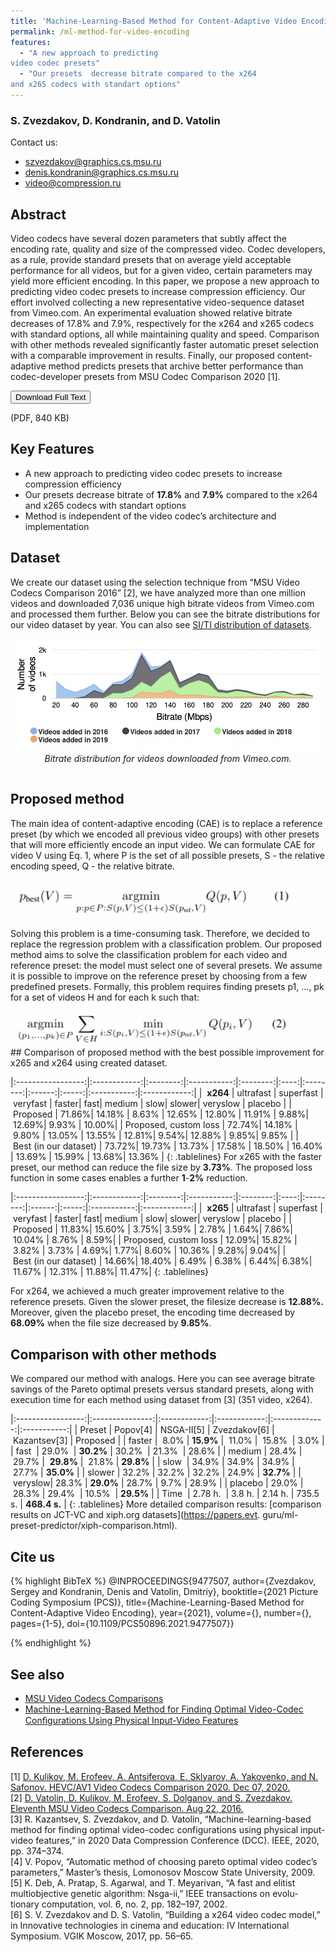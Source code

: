 ```yaml
---
title: 'Machine-Learning-Based Method for Content-Adaptive Video Encoding'
permalink: /ml-method-for-video-encoding
features:
  - "A new approach to predicting
video codec presets"
  - "Our presets  decrease bitrate compared to the x264
and x265 codecs with standart options"
---
```


### S. Zvezdakov, D. Kondranin, and D. Vatolin

Contact us: 
* <szvezdakov@graphics.cs.msu.ru>
* <denis.kondranin@graphics.cs.msu.ru>
* <video@compression.ru>

## Abstract
Video codecs have several dozen parameters that
subtly affect the encoding rate, quality and size of the compressed
video. Codec developers, as a rule, provide standard presets
that on average yield acceptable performance for all videos, but
for a given video, certain parameters may yield more efficient
encoding. In this paper, we propose a new approach to predicting
video codec presets to increase compression efficiency. Our effort
involved collecting a new representative video-sequence dataset
from Vimeo.com. An experimental evaluation showed relative
bitrate decreases of 17.8% and 7.9%, respectively for the x264
and x265 codecs with standard options, all while maintaining
quality and speed. Comparison with other methods revealed
significantly faster automatic preset selection with a comparable
improvement in results. Finally, our proposed content-adaptive
method predicts presets that archive better performance than
codec-developer presets from MSU Codec Comparison 2020 [1].

<!-- Add Download Full Text button-->
<link rel="stylesheet" href="https://cdnjs.cloudflare.com/ajax/libs/font-awesome/4.7.0/css/font-awesome.min.css">
<div>
<button class="download-button" role="button" onclick="location.href = 'https://drive.google.com/uc?id=1ddzm_TxKUnxQbZEv5hupxRZv_z7TgRSb'"> <!-- Insert link here-->
    <i class="fa fa-download"></i>
    Download Full Text
</button>
<p class="download-button-caption">(PDF, 840 KB)</p>  <!-- Insert correct filesize here-->
</div>

## Key Features
* A new approach to predicting
video codec presets to increase compression efficiency
* Our presets  decrease bitrate of **17.8%** and **7.9%** compared to the x264
and x265 codecs with standart options
* Method is independent of the video
codec’s architecture and implementation 
<!-- 
Main part of the page
 -->

<style>
    .examples {
        display: flex;
        flex-wrap: wrap;
        gap: 15px;
        margin-bottom: 15px;
    }
    .example {
        text-align: center;
    }
    .form-example{
        text-align: center;
        width:  450px;
    }
    .big-example {
        text-align: center;
        margin-bottom: 15px;
    }

    @media (min-width: 450px) {
        .example {
            max-width: calc(50% - 10px);
        }
    }
</style>

## Dataset
We create our dataset using the selection technique from “MSU Video Codecs Comparison 2016” [2], we have analyzed more than one million videos and downloaded 7,036 unique high bitrate videos from Vimeo.com and processed them further.
Below you can see the bitrate distributions for our video dataset by year. 
You can also see [SI/TI distribution of datasets]( https://papers.evt.guru/ml-preset-predictor/si-ti.html).


<div class="examples">
    <div class="big-example">
        <img src="/assets/img/papers/ml-method-for-video-encoding/pic1.png" alt="Bitrate distribution for videos"/><br>
        <i>Bitrate distribution for videos downloaded from Vimeo.com.</i>
    </div>
</div>


<style>
.tablelines table, .tablelines td, .tablelines th {
        border: 0.8px solid black;
        }
</style>
## Proposed method
The main idea of content-adaptive encoding (CAE) is to
replace a reference preset (by which we encoded all
previous video groups) with other presets that will more
efficiently encode an input video. We can formulate CAE for video V
using Eq. 1, where P is the set of all possible presets, S - the relative encoding speed, Q - the relative bitrate.

<div class="form-example">
    <img src="/assets/img/papers/ml-method-for-video-encoding/pic2.png" alt="formula 1"/><br>
</div>


Solving this problem is a time-consuming task. Therefore, we decided to replace the regression problem with a classification problem.
Our proposed method aims to solve the classification problem for each video and reference preset: the model must select one of several presets. 
We assume it is possible to improve on the reference preset
by choosing from a few predefined presets. Formally, this problem requires finding presets p1, ..., pk for a
set of videos H and for each k such that:
<div class="form-example">
    <img src="/assets/img/papers/ml-method-for-video-encoding/pic3.png" alt="formula 1"/><br>
</div>
## Comparison of proposed method with the best possible improvement for x265 and x264 using created dataset.

|:-----------------:|:------------:|:--------:|:-----------:|:--------:|:----:|:--------:|:------:|:-----:|:-----------:|:------------:|
| &nbsp;**x264**    |&nbsp;ultrafast&nbsp;|&nbsp;superfast&nbsp;|&nbsp;veryfast&nbsp;|&nbsp;faster|&nbsp;fast|&nbsp;medium&nbsp;|&nbsp;slow|&nbsp;slower|&nbsp;veryslow&nbsp;|&nbsp;placebo&nbsp;|
|&nbsp;Proposed              |&nbsp;71.86%|&nbsp;14.18%  |&nbsp;8.63%   |&nbsp;12.65%&nbsp;|&nbsp;12.80%&nbsp;|&nbsp;11.91%&nbsp;|&nbsp;9.88%|&nbsp;12.69%|&nbsp;9.93%&nbsp;|&nbsp;10.00%|
|&nbsp;Proposed,&nbsp;custom&nbsp;loss&nbsp;|&nbsp;72.74%|&nbsp;14.18%  |&nbsp;9.80%&nbsp;|&nbsp;13.05%&nbsp;|&nbsp;13.55%&nbsp;|&nbsp;12.81%|&nbsp;9.54%|&nbsp;12.88%&nbsp;|&nbsp;9.85%|&nbsp;9.85% |
|&nbsp;Best&nbsp;(in&nbsp;our&nbsp;dataset)&nbsp;|&nbsp;73.72%|&nbsp;19.73%  |&nbsp;13.73%  |&nbsp;17.58% |&nbsp;18.50% |&nbsp;16.40% |&nbsp;13.69%&nbsp;|&nbsp;15.99%&nbsp;|&nbsp;13.68%|&nbsp;13.36% |
{: .tablelines}
For x265 with the
faster preset, our method can reduce the file size by **3.73%**.
The proposed loss function in some cases enables a further **1**-**2%** reduction.
<br>

|:-----------------:|:------------:|:--------:|:-----------:|:--------:|:----:|:--------:|:------:|:-----:|:-----------:|:------------:|
| &nbsp;**x265**    |&nbsp;ultrafast&nbsp;|&nbsp;superfast&nbsp;|&nbsp;veryfast&nbsp;|&nbsp;faster|&nbsp;fast|&nbsp;medium&nbsp;|&nbsp;slow|&nbsp;slower|&nbsp;veryslow&nbsp;|&nbsp;placebo&nbsp;|
|&nbsp;Proposed              |&nbsp;11.83%|&nbsp;15.60% |&nbsp;3.75%|&nbsp;3.59%&nbsp;|&nbsp;2.78%&nbsp;|&nbsp;1.64%|&nbsp;7.86%|&nbsp;10.04%&nbsp;|&nbsp;8.76%&nbsp;|&nbsp;8.59%|
|&nbsp;Proposed,&nbsp;custom&nbsp;loss&nbsp;|&nbsp;12.09%|&nbsp;15.82% |&nbsp;3.82%&nbsp;|&nbsp;3.73%&nbsp;|&nbsp;4.69%|&nbsp;1.77%|&nbsp;8.60%&nbsp;|&nbsp;10.36%&nbsp;|&nbsp;9.28%|&nbsp;9.04%|
|&nbsp;Best&nbsp;(in&nbsp;our&nbsp;dataset)&nbsp;|&nbsp;14.66%|&nbsp;18.40%  |&nbsp;6.49%&nbsp;|&nbsp;6.38%&nbsp;|&nbsp;6.44%|&nbsp;6.38%|&nbsp;11.67%&nbsp;|&nbsp;12.31%&nbsp;|&nbsp;11.88%|&nbsp;11.47%|
{: .tablelines}

For x264, we achieved a much greater improvement relative
to the reference presets. Given the slower preset, the filesize
decrease is **12.88%.** Moreover, given the placebo preset,
the encoding time decreased by **68.09%** when the file size
decreased by **9.85%**.

## Comparison with other methods
We compared our method with analogs. Here you can see average bitrate savings of the Pareto optimal
presets versus standard presets, along with execution time for
each method using dataset from [3] (351 video, x264).
<br>

|:-----------------:|:---------------:|:------------:|:------------:|:-------------:|:-----------:|
|&nbsp;Preset&nbsp;|&nbsp;Popov[4]&nbsp;|&nbsp;NSGA-II[5]&nbsp;|&nbsp;Zvezdakov[6]&nbsp;|&nbsp;Kazantsev[3]&nbsp;|&nbsp;Proposed&nbsp;|
|&nbsp;faster&nbsp;| &nbsp;8.0%&nbsp;|&nbsp;**15.9%**&nbsp;| &nbsp;11.0%&nbsp;| &nbsp;15.8% &nbsp;|&nbsp;3.0%&nbsp;|
|&nbsp;fast&nbsp; |&nbsp;29.0%&nbsp; |&nbsp;**30.2%**&nbsp;|&nbsp;30.2%&nbsp; |&nbsp;21.3%&nbsp; |&nbsp;28.6%&nbsp;|
|&nbsp;medium |&nbsp;28.4%&nbsp;|&nbsp;29.7%&nbsp;| &nbsp;**29.8%**&nbsp;| &nbsp;21.8%&nbsp;|&nbsp;**29.8%**&nbsp;|
|&nbsp;slow&nbsp; |&nbsp;34.9%&nbsp;|&nbsp;34.9%&nbsp;|&nbsp;34.9%&nbsp;|&nbsp;27.7%&nbsp;|&nbsp;**35.0%**&nbsp;|
|&nbsp;slower&nbsp;|&nbsp;32.2%&nbsp;|&nbsp;32.2%&nbsp;|&nbsp;32.2%&nbsp;|&nbsp;24.9%&nbsp;|&nbsp;**32.7%**&nbsp;|
|&nbsp;veryslow|&nbsp;28.3%&nbsp;|&nbsp;**29.0%**&nbsp;|&nbsp;28.7%&nbsp;|&nbsp;9.7%&nbsp;|&nbsp;28.9%&nbsp;|
|&nbsp;placebo&nbsp;|&nbsp;29.0%&nbsp;|&nbsp;28.3%&nbsp;|&nbsp;29.4%&nbsp; |&nbsp;10.5%&nbsp; |&nbsp;**29.5%**&nbsp;|
|&nbsp;Time&nbsp; |&nbsp;2.78 h.&nbsp; |&nbsp;3.8 h.&nbsp;|&nbsp;2.14 h.&nbsp;|&nbsp;735.5 s.&nbsp;|&nbsp;**468.4 s.**&nbsp;|
{: .tablelines}
 More detailed comparison results: [comparison results on JCT-VC and xiph.org datasets](https://papers.evt.
guru/ml-preset-predictor/xiph-comparison.html).

## Cite us
{% highlight BibTeX %}
@INPROCEEDINGS{9477507,
  author={Zvezdakov, Sergey and Kondranin, Denis and Vatolin, Dmitriy},
  booktitle={2021 Picture Coding Symposium (PCS)}, 
  title={Machine-Learning-Based Method for Content-Adaptive Video Encoding}, 
  year={2021},
  volume={},
  number={},
  pages={1-5},
  doi={10.1109/PCS50896.2021.9477507}}

{% endhighlight %}

## See also 
* [MSU Video Codecs Comparisons](http://compression.ru/video/codec_comparison/index_en.html/)
* [Machine-Learning-Based Method for Finding Optimal Video-Codec Conﬁgurations Using Physical Input-Video Features](https://videoprocessing.github.io/codec-configuration) 

## References
[1] [D. Kulikov, M. Erofeev, A. Antsiferova, E. Sklyarov, A. Yakovenko, and N. Safonov. HEVC/AV1 Video Codecs Comparison 2020. Dec 07, 2020.](https://www.compression.ru/compression.ru/video/codec_comparison/hevc_2020/)<br>
[2] [D. Vatolin, D. Kulikov, M. Erofeev, S. Dolganov, and S. Zvezdakov. Eleventh MSU Video Codecs Comparison. Aug 22, 2016.](https://www.compression.ru/video/codec_comparison/hevc_2016/)<br>
[3] R. Kazantsev, S. Zvezdakov, and D. Vatolin, “Machine-learning-based
method for finding optimal video-codec configurations using physical
input-video features,” in 2020 Data Compression Conference (DCC).
IEEE, 2020, pp. 374–374.<br>
[4] V. Popov, “Automatic method of choosing pareto optimal video codec’s
parameters,” Master’s thesis, Lomonosov Moscow State University,
2009.<br>
[5] K. Deb, A. Pratap, S. Agarwal, and T. Meyarivan, “A fast and elitist
multiobjective genetic algorithm: Nsga-ii,” IEEE transactions on evolu-
tionary computation, vol. 6, no. 2, pp. 182–197, 2002.<br>
[6] S. V. Zvezdakov and D. S. Vatolin, “Building a x264 video codec
model,” in Innovative technologies in cinema and education: IV
International Symposium. VGIK Moscow, 2017, pp. 56–65.